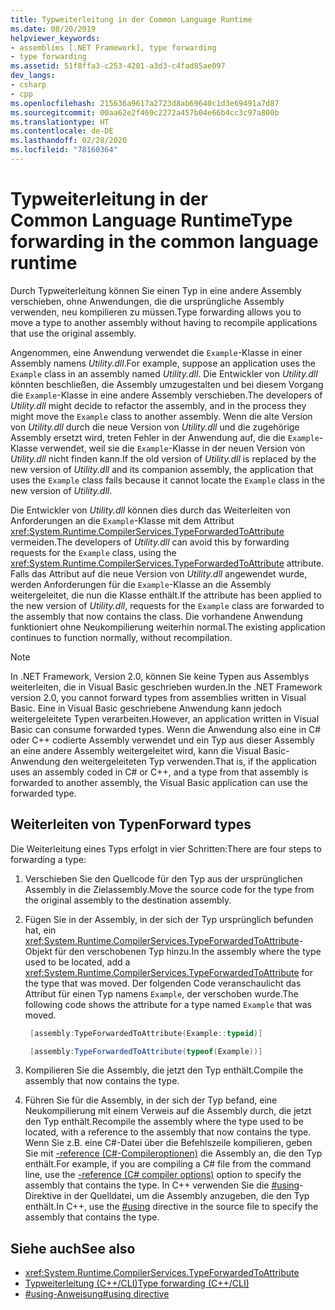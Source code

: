 ```yaml
---
title: Typweiterleitung in der Common Language Runtime
ms.date: 08/20/2019
helpviewer_keywords:
- assemblies [.NET Framework], type forwarding
- type forwarding
ms.assetid: 51f8ffa3-c253-4201-a3d3-c4fad85ae097
dev_langs:
- csharp
- cpp
ms.openlocfilehash: 215636a9617a2723d8ab69640c1d3e69491a7d87
ms.sourcegitcommit: 00aa62e2f469c2272a457b04e66b4cc3c97a800b
ms.translationtype: HT
ms.contentlocale: de-DE
ms.lasthandoff: 02/28/2020
ms.locfileid: "78160364"
---
```

# <a name="type-forwarding-in-the-common-language-runtime"></a><span data-ttu-id="c2cbb-102">Typweiterleitung in der Common Language Runtime</span><span class="sxs-lookup"><span data-stu-id="c2cbb-102">Type forwarding in the common language runtime</span></span>
<span data-ttu-id="c2cbb-103">Durch Typweiterleitung können Sie einen Typ in eine andere Assembly verschieben, ohne Anwendungen, die die ursprüngliche Assembly verwenden, neu kompilieren zu müssen.</span><span class="sxs-lookup"><span data-stu-id="c2cbb-103">Type forwarding allows you to move a type to another assembly without having to recompile applications that use the original assembly.</span></span>  
  
 <span data-ttu-id="c2cbb-104">Angenommen, eine Anwendung verwendet die `Example`-Klasse in einer Assembly namens *Utility.dll*.</span><span class="sxs-lookup"><span data-stu-id="c2cbb-104">For example, suppose an application uses the `Example` class in an assembly named *Utility.dll*.</span></span> <span data-ttu-id="c2cbb-105">Die Entwickler von *Utility.dll* könnten beschließen, die Assembly umzugestalten und bei diesem Vorgang die `Example`-Klasse in eine andere Assembly verschieben.</span><span class="sxs-lookup"><span data-stu-id="c2cbb-105">The developers of *Utility.dll* might decide to refactor the assembly, and in the process they might move the `Example` class to another assembly.</span></span> <span data-ttu-id="c2cbb-106">Wenn die alte Version von *Utility.dll* durch die neue Version von *Utility.dll* und die zugehörige Assembly ersetzt wird, treten Fehler in der Anwendung auf, die die `Example`-Klasse verwendet, weil sie die `Example`-Klasse in der neuen Version von *Utility.dll* nicht finden kann.</span><span class="sxs-lookup"><span data-stu-id="c2cbb-106">If the old version of *Utility.dll* is replaced by the new version of *Utility.dll* and its companion assembly, the application that uses the `Example` class fails because it cannot locate the `Example` class in the new version of *Utility.dll*.</span></span>  
  
 <span data-ttu-id="c2cbb-107">Die Entwickler von *Utility.dll* können dies durch das Weiterleiten von Anforderungen an die `Example`-Klasse mit dem Attribut <xref:System.Runtime.CompilerServices.TypeForwardedToAttribute> vermeiden.</span><span class="sxs-lookup"><span data-stu-id="c2cbb-107">The developers of *Utility.dll* can avoid this by forwarding requests for the `Example` class, using the <xref:System.Runtime.CompilerServices.TypeForwardedToAttribute> attribute.</span></span> <span data-ttu-id="c2cbb-108">Falls das Attribut auf die neue Version von *Utility.dll* angewendet wurde, werden Anforderungen für die `Example`-Klasse an die Assembly weitergeleitet, die nun die Klasse enthält.</span><span class="sxs-lookup"><span data-stu-id="c2cbb-108">If the attribute has been applied to the new version of *Utility.dll*, requests for the `Example` class are forwarded to the assembly that now contains the class.</span></span> <span data-ttu-id="c2cbb-109">Die vorhandene Anwendung funktioniert ohne Neukompilierung weiterhin normal.</span><span class="sxs-lookup"><span data-stu-id="c2cbb-109">The existing application continues to function normally, without recompilation.</span></span>  
  
> [!NOTE]
> <span data-ttu-id="c2cbb-110">In .NET Framework, Version 2.0, können Sie keine Typen aus Assemblys weiterleiten, die in Visual Basic geschrieben wurden.</span><span class="sxs-lookup"><span data-stu-id="c2cbb-110">In the .NET Framework version 2.0, you cannot forward types from assemblies written in Visual Basic.</span></span> <span data-ttu-id="c2cbb-111">Eine in Visual Basic geschriebene Anwendung kann jedoch weitergeleitete Typen verarbeiten.</span><span class="sxs-lookup"><span data-stu-id="c2cbb-111">However, an application written in Visual Basic can consume forwarded types.</span></span> <span data-ttu-id="c2cbb-112">Wenn die Anwendung also eine in C# oder C++ codierte Assembly verwendet und ein Typ aus dieser Assembly an eine andere Assembly weitergeleitet wird, kann die Visual Basic-Anwendung den weitergeleiteten Typ verwenden.</span><span class="sxs-lookup"><span data-stu-id="c2cbb-112">That is, if the application uses an assembly coded in C# or C++, and a type from that assembly is forwarded to another assembly, the Visual Basic application can use the forwarded type.</span></span>  
  
## <a name="forward-types"></a><span data-ttu-id="c2cbb-113">Weiterleiten von Typen</span><span class="sxs-lookup"><span data-stu-id="c2cbb-113">Forward types</span></span>  
 <span data-ttu-id="c2cbb-114">Die Weiterleitung eines Typs erfolgt in vier Schritten:</span><span class="sxs-lookup"><span data-stu-id="c2cbb-114">There are four steps to forwarding a type:</span></span>  
  
1. <span data-ttu-id="c2cbb-115">Verschieben Sie den Quellcode für den Typ aus der ursprünglichen Assembly in die Zielassembly.</span><span class="sxs-lookup"><span data-stu-id="c2cbb-115">Move the source code for the type from the original assembly to the destination assembly.</span></span>  

2. <span data-ttu-id="c2cbb-116">Fügen Sie in der Assembly, in der sich der Typ ursprünglich befunden hat, ein <xref:System.Runtime.CompilerServices.TypeForwardedToAttribute>-Objekt für den verschobenen Typ hinzu.</span><span class="sxs-lookup"><span data-stu-id="c2cbb-116">In the assembly where the type used to be located, add a <xref:System.Runtime.CompilerServices.TypeForwardedToAttribute> for the type that was moved.</span></span> <span data-ttu-id="c2cbb-117">Der folgenden Code veranschaulicht das Attribut für einen Typ namens `Example`, der verschoben wurde.</span><span class="sxs-lookup"><span data-stu-id="c2cbb-117">The following code shows the attribute for a type named `Example` that was moved.</span></span>  

   ```cpp  
    [assembly:TypeForwardedToAttribute(Example::typeid)]  
   ```

   ```csharp  
    [assembly:TypeForwardedToAttribute(typeof(Example))]  
   ```  

3. <span data-ttu-id="c2cbb-118">Kompilieren Sie die Assembly, die jetzt den Typ enthält.</span><span class="sxs-lookup"><span data-stu-id="c2cbb-118">Compile the assembly that now contains the type.</span></span>  

4. <span data-ttu-id="c2cbb-119">Führen Sie für die Assembly, in der sich der Typ befand, eine Neukompilierung mit einem Verweis auf die Assembly durch, die jetzt den Typ enthält.</span><span class="sxs-lookup"><span data-stu-id="c2cbb-119">Recompile the assembly where the type used to be located, with a reference to the assembly that now contains the type.</span></span> <span data-ttu-id="c2cbb-120">Wenn Sie z.B. eine C#-Datei über die Befehlszeile kompilieren, geben Sie mit [-reference (C#-Compileroptionen)](../../csharp/language-reference/compiler-options/reference-compiler-option.md) die Assembly an, die den Typ enthält.</span><span class="sxs-lookup"><span data-stu-id="c2cbb-120">For example, if you are compiling a C# file from the command line, use the [-reference (C# compiler options)](../../csharp/language-reference/compiler-options/reference-compiler-option.md) option to specify the assembly that contains the type.</span></span> <span data-ttu-id="c2cbb-121">In C++ verwenden Sie die [#using](/cpp/preprocessor/hash-using-directive-cpp)-Direktive in der Quelldatei, um die Assembly anzugeben, die den Typ enthält.</span><span class="sxs-lookup"><span data-stu-id="c2cbb-121">In C++, use the [#using](/cpp/preprocessor/hash-using-directive-cpp) directive in the source file to specify the assembly that contains the type.</span></span>  
  
## <a name="see-also"></a><span data-ttu-id="c2cbb-122">Siehe auch</span><span class="sxs-lookup"><span data-stu-id="c2cbb-122">See also</span></span>

- <xref:System.Runtime.CompilerServices.TypeForwardedToAttribute>
- [<span data-ttu-id="c2cbb-123">Typweiterleitung (C++/CLI)</span><span class="sxs-lookup"><span data-stu-id="c2cbb-123">Type forwarding (C++/CLI)</span></span>](/cpp/windows/type-forwarding-cpp-cli)
- [<span data-ttu-id="c2cbb-124">#using-Anweisung</span><span class="sxs-lookup"><span data-stu-id="c2cbb-124">#using directive</span></span>](/cpp/preprocessor/hash-using-directive-cpp)
